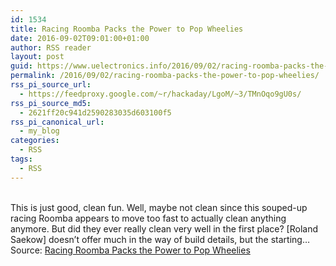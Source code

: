 ```yaml
---
id: 1534
title: Racing Roomba Packs the Power to Pop Wheelies
date: 2016-09-02T09:01:00+01:00
author: RSS reader
layout: post
guid: https://www.uelectronics.info/2016/09/02/racing-roomba-packs-the-power-to-pop-wheelies/
permalink: /2016/09/02/racing-roomba-packs-the-power-to-pop-wheelies/
rss_pi_source_url:
  - https://feedproxy.google.com/~r/hackaday/LgoM/~3/TMnOqo9gU0s/
rss_pi_source_md5:
  - 2621ff20c941d2590283035d603100f5
rss_pi_canonical_url:
  - my_blog
categories:
  - RSS
tags:
  - RSS
---
```

&#013;  
This is just good, clean fun. Well, maybe not clean since this souped-up racing Roomba appears to move too fast to actually clean anything anymore. But did they ever really clean very well in the first place? [Roland Saekow] doesn’t offer much in the way of build details, but the starting…&#013;  
Source: <a href="https://feedproxy.google.com/~r/hackaday/LgoM/~3/TMnOqo9gU0s/" target="_blank">Racing Roomba Packs the Power to Pop Wheelies</a>